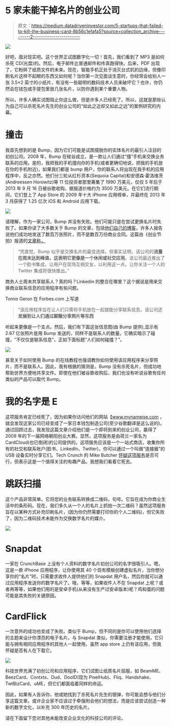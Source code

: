 # 5 家未能干掉名片的创业公司

> 原文：<https://medium.datadriveninvestor.com/5-startups-that-failed-to-kill-the-business-card-8b56c1efafa5?source=collection_archive---------2----------------------->

![](img/b13a42b9e5c88e4da23cb6a0dce831ae.png)

好吧，面对现实吧。这个世界正试图数字化一切！首先，我们看到了 MP3 是如何杀死 CD(光盘)的。然后，电子邮件比普通邮件和传真跑得快。后来，PDF 出现了，它粉碎了纸质文件的未来。现在，智能手机正处于消灭台式机的边缘，但像印刷名片这样不起眼的东西又如何呢？当你第一次见面谈生意时，你经常会给别人一张 3.5×2 英寸的小纸片，有没有一些聪明的数码技术人员来破坏它？也许，你仍然会在钱包或手提包里放几张名片，以防你遇到某个重要人物。

所以，许多人确实试图阻止你这么做，但是许多人已经死了。所以，这就是那些认为自己可以杀死名片先生的创业公司的“如此之近却又如此之远”的案例研究的内幕。

# 撞击

我首先想到的是 Bump，因为它们可能是试图摆脱你的实体名片的最引人注目的初创公司。2008 年，Bump 在硅谷成立，是一款让人们通过“撞”手机来交换业务联系的应用。是的，我把我的手机撞向你的手机(或者更确切地说，把我的手机放在你的手机附近)，如果我们都是 bump 用户，你的联系人将出现在我手机的应用程序中，反之亦然。他们分三轮从红杉资本(Sequoia Capital)和安德森·霍洛维茨(Andreessen Horowitz)等 11 位投资者那里筹集了 1990 万美元，仅仅 5 年后于 2013 年 9 月 16 日被谷歌收购，据报道价格约为 3500 万美元。在它们流行期间，它们登上了 App Store 的 2009 年十大 iPhone 应用榜单，并最终在 2013 年 3 月获得了 1.25 亿次 iOS 和 Android 应用下载。

![](img/4289da917592a5dc8beb17bec120e8eb.png)

请理解，作为一家公司，Bump 并没有失败。他们可能只是在尝试更换名片时失败了。如果你读了大多数关于 Bump 的文章，包括[他们自己的博客](http://blog.bu.mp/)，许多人报告说他们成功地发送了数百万张照片，而不是数百万份商业合同。这篇由《创业节拍》报道的[文章称，](http://venturebeat.com/2010/03/08/bump-10-million/)

> “凭直觉，Bump 似乎是交换名片的最佳选择。但事实证明，该公司的**流量在周末达到峰值，这表明它更像是一个休闲或社交应用**。该公司最近推出了一个脸书集成，让用户在现场互相交友，以利用这一点。让你关注一个人的 Twitter 集成将很快推出。”

商务人士周末共享联系人？真的吗？Linkedin 的整合在哪里？这个据说是用来交换商业联系信息的应用程序有些问题。

Tomio Geron 在 Forbes.com 上写道

> “该应用程序旨在让人们只需将手机放在一起就能分享联系信息。该公司还**发展到让人们通过颠簸分享照片等东西**

听起来更像是一个支点。然后，我们有下面这张信息图(由 Bump 提供),显示有 2.67 亿张照片是用 Bump 发送的，同样不是联系人的数量。它确实暗示了碰撞，“不仅仅是联系信息”，正如下面标题“人们如何碰撞？”。

![](img/5d01c006bd8b4233e2660e49dbded8f4.png)

甚至关于如何使用 Bump 的在线教程也强调教你如何使用该应用程序来分享照片，而不是联系人。因此，我有根据的猜测是，Bump 没有杀死名片，但成功地帮助世界方便地共享文件。即使在他们被谷歌收购后，我们也没有听说谷歌有任何类似的产品可以取代 Bump。

# 我的名字是 E

这项服务肯定已经死了，因为如果你访问他们的网站【www.mynameise.com ，就会发现这家公司已经变成了一家日本钱包制造公司(至少谷歌翻译是这么说的)。通过回顾过去，我发现这篇文章介绍他们是一个即将到来的创业公司，赢得了 2009 年的下一届网络朝阳创业大赛。显然，这项服务是由荷兰一家名为 CardCloud(也已倒闭)的公司提供的。这项服务应该是一个一站式商店，收集你所有的社交和联系账户(脸书、LinkedIn、Twitter)，你可以通过一个叫做“连接器”的 USB 设备实时分享它们。Tech Crunch 的 Mike Butcher [怀疑这项服务](http://techcrunch.com/2009/07/30/my-name-is-e-releases-iphone-app-to-kill-the-business-card/)是否可行，但表示这是一个值得关注的有趣产品。我想我们看着它死去。

# 跳跃扫描

这个产品非常简单。它将您的业务联系转换成二维码，句号。它旨在成为你商业生活中的条形码。现在，我们多久从一个人的名片上抓拍一次二维码？虽然这项服务旨在以某种方式补充印刷名片，(因为你仍然需要打印你的个人二维码)，但它失败了，因为二维码技术未能作为交换数字名片的媒介。

![](img/4ba5c3c60efa168476a5c524e784f5b8.png)

# Snapdat

一家在 CrunchBase 上没有个人资料的数字名片初创公司的名字很吸引人。嗯，这是一款 iPhone 应用程序，让你使用其 40 个现有模板创建虚拟名片，当你想分享你的“名片”时，只需要求收件人提供他们的 Snapdat 用户名，然后你就可以通过应用程序发送你的数字名片了。哦，等等，如果收件人不在 Snapdat 上呢？或者再等等，如果他们用的是安卓手机(从来没有生产过安卓版本)呢？鸡和蛋的问题可能是其失败的关键原因。

# CardFlick

一次意外的成功也变成了失败。类似于 Bump，但不同的是你可以使用他们选择的主题来设计你漂亮的电子名片。与 Snapdat 类似，你需要注册才能使用，它只能与拥有相同应用程序的其他人一起使用。虽然 app store 上仍有该应用，但我怀疑是否有人在下载它。

![](img/795d1004bd540dec00cd3d80d5942efa.png)

科技世界充满了初创公司和应用程序，它们试图让纸质名片屈服，如 BeamME、BeezCard、Contxts、Dud、DooID(现为 PixelHub)、Fliq、Handshake、TwtBizCard、uME，但它们都面临着同样的命运。

因此，如果有人告诉你，他或她找到了杀死名片先生的银弹，你可能会想与他们分享这篇文章。或许企业家不应该过于牵强附会他们的想法，而是应该尝试创造一种新的数字文化，以补充 300 年历史的名片。

请在下面留下您对其他未能改变企业文化的科技公司的评论。